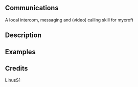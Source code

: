 ## Communications
A local intercom, messaging and (video) calling skill for mycroft

## Description


## Examples


## Credits
LinusS1


